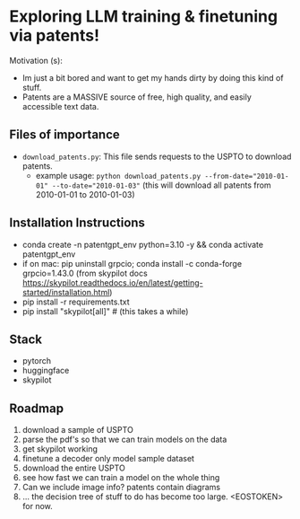 # Exploring LLM training & finetuning via patents!

Motivation (s):
- Im just a bit bored and want to get my hands dirty by doing this kind of stuff.
- Patents are a MASSIVE source of free, high quality, and easily accessible text data.

## Files of importance
- `download_patents.py`: This file sends requests to the USPTO to download patents.
  - example usage: `python download_patents.py --from-date="2010-01-01" --to-date="2010-01-03"` (this will download all patents from 2010-01-01 to 2010-01-03)

## Installation Instructions
- conda create -n patentgpt_env python=3.10 -y && conda activate patentgpt_env
- if on mac: pip uninstall grpcio; conda install -c conda-forge grpcio=1.43.0 (from skypilot docs https://skypilot.readthedocs.io/en/latest/getting-started/installation.html)
- pip install -r requirements.txt
- pip install "skypilot[all]"  # (this takes a while)

## Stack
- pytorch
- huggingface
- skypilot

## Roadmap
1. download a sample of USPTO
2. parse the pdf's so that we can train models on the data
3. get skypilot working
4. finetune a decoder only model sample dataset
5. download the entire USPTO
6. see how fast we can train a model on the whole thing
7. Can we include image info? patents contain diagrams
8. ... the decision tree of stuff to do has become too large. \<EOSTOKEN\> for now.

